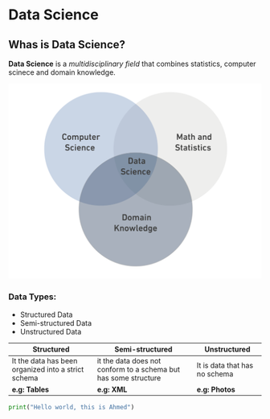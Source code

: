 # Data Science

## Whas is Data Science?

**Data Science** is a *multidisciplinary field* that combines statistics, computer scinece and domain knowledge.

![DS.PNG](DS.PNG)

### Data Types:

- Structured Data
- Semi-structured Data
- Unstructured Data

| **Structured** | **Semi-structured** | **Unstructured** |
|----------------|---------------------|------------------|
|It the data has been organized into a strict schema | it the data does not conform to a schema but has some structure | It is data that has no schema |
| **e.g: Tables** | **e.g: XML** | **e.g: Photos** |

```Python
print("Hello world, this is Ahmed")
